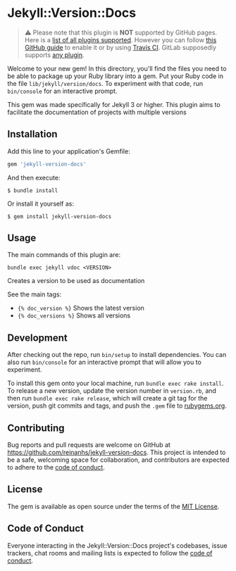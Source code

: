 # Jekyll::Version::Docs

> :warning: Please note that this plugin is **NOT** supported by GitHub pages. Here is a [list of all plugins supported](https://pages.github.com/versions/). However you can follow [this GitHub guide](https://help.github.com/articles/adding-jekyll-plugins-to-a-github-pages-site/) to enable it or by using [Travis CI](https://ayastreb.me/deploy-jekyll-to-github-pages-with-travis-ci/). GitLab supposedly supports [any plugin](https://about.gitlab.com/comparison/gitlab-pages-vs-github-pages.html).

Welcome to your new gem! In this directory, you'll find the files you need to be able to package up your Ruby library into a gem. Put your Ruby code in the file `lib/jekyll/version/docs`. To experiment with that code, run `bin/console` for an interactive prompt.

This gem was made specifically for Jekyll 3 or higher. This plugin aims to facilitate the documentation of projects with multiple versions

## Installation

Add this line to your application's Gemfile:

```ruby
gem 'jekyll-version-docs'
```

And then execute:

    $ bundle install

Or install it yourself as:

    $ gem install jekyll-version-docs

## Usage

The main commands of this plugin are:

`bundle exec jekyll vdoc <VERSION>`

Creates a version to be used as documentation

See the main tags:

- `{% doc_version %}` Shows the latest version
- `{% doc_versions %}` Shows all versions

## Development

After checking out the repo, run `bin/setup` to install dependencies. You can also run `bin/console` for an interactive prompt that will allow you to experiment.

To install this gem onto your local machine, run `bundle exec rake install`. To release a new version, update the version number in `version.rb`, and then run `bundle exec rake release`, which will create a git tag for the version, push git commits and tags, and push the `.gem` file to [rubygems.org](https://rubygems.org).

## Contributing

Bug reports and pull requests are welcome on GitHub at https://github.com/reinanhs/jekyll-version-docs. This project is intended to be a safe, welcoming space for collaboration, and contributors are expected to adhere to the [code of conduct](https://github.com/reinanhs/jekyll-version-docs/blob/master/CODE_OF_CONDUCT.md).


## License

The gem is available as open source under the terms of the [MIT License](https://opensource.org/licenses/MIT).

## Code of Conduct

Everyone interacting in the Jekyll::Version::Docs project's codebases, issue trackers, chat rooms and mailing lists is expected to follow the [code of conduct](https://github.com/reinanhs/jekyll-version-docs/blob/master/CODE_OF_CONDUCT.md).
